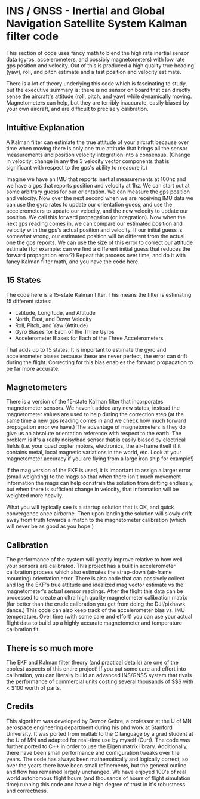 # INS / GNSS - Inertial and Global Navigation Satellite System Kalman filter code

This section of code uses fancy math to blend the high rate inertial sensor data
(gyros, accelerometers, and possibly magnetometers) with low rate gps position
and velocity.  Out of this is produced a high quality true heading (yaw), roll,
and pitch estimate and a fast position and velocity estimate.

There is a lot of theory underlying this code which is fascinating to study, but
the executive summary is: there is no sensor on board that can directly sense
the aircraft's attitude (roll, pitch, and yaw) while dynamically moving.
Magnetometers can help, but they are terribly inaccurate, easily biased by your
own aircraft, and are difficult to precisely calibration.

## Intuitive Explanation

A Kalman filter can estimate the true attitude of your aircraft because over
time when moving there is only one true attitude that brings all the sensor
measurements and position velocity integration into a consensus. (Change in
velocity: change in any the 3 velocity vector components that is significant
with respect to the gps's ability to measure it.)

Imagine we have an IMU that reports inertial measurements at 100hz and we have a
gps that reports position and velocity at 1hz.  We can start out at some
arbitrary guess for our orientation.  We can measure the gps position and
velocity.  Now over the next second when we are receiving IMU data we can use
the gyro rates to update our orientation guess, and use the accelerometers to
update our velocity, and the new velocity to update our position.  We call this
forward propagation (or integration).  Now when the next gps reading comes in,
we can compare our estimated position and velocity with the gps's actual
position and velocity.  If our initial guess is somewhat wrong, our estimated
position will be different from the actual one the gps reports.  We can use the
size of this error to correct our attitude estimate (for example: can we find a
different initial guess that reduces the forward propagation error?)  Repeat
this process over time, and do it with fancy Kalman filter math, and you have
the code here.

## 15 States

The code here is a 15-state Kalman filter.  This means the filter is estimating
15 different states:

* Latitude, Longitude, and Altitude
* North, East, and Down Velocity
* Roll, Pitch, and Yaw (Attitude)
* Gyro Biases for Each of the Three Gyros
* Accelerometer Biases for Each of the Three Accelerometers

That adds up to 15 states.  It is important to estimate the gyro and
accelerometer biases because these are never perfect, the error can drift during
the flight.  Correcting for this bias enables the forward propagation to be far
more accurate.

## Magnetometers

There is a version of the 15-state Kalman filter that incorporates magnetometer
sensors.  We haven't added any new states, instead the magnetometer values are
used to help during the correction step (at the same time a new gps reading
comes in and we check how much forward propagation error we have.)  The
advantage of magnetometers is they do give us an absolute orientation reference
with respect to the earth.  The problem is it's a really noisy/bad sensor that
is easily biased by electrical fields (i.e. your quad copter motors,
electronics, the air-frame itself if it contains metal, local magnetic variations
in the world, etc.  Look at your magnetometer accuracy if you are flying from a
large iron ship for example!)

If the mag version of the EKF is used, it is important to assign a larger error
(small weighting) to the mags so that when there isn't much movement information
the mags can help constrain the solution from drifting endlessly, but when there
is sufficient change in velocity, that information will be weighted more
heavily.

What you will typically see is a startup solution that is OK, and quick
convergence once airborne.  Then upon landing the solution will slowly drift
away from truth towards a match to the magnetometer calibration (which will
never be as good as you hope.)

## Calibration

The performance of the system will greatly improve relative to how well your
sensors are calibrated.  This project has a built in accelerometer calibration
process which also estimates the strap-down (air-frame mounting) orientation
error.  There is also code that can passively collect and log the EKF's true
attitude and idealized mag vector estimate vs the magnetometer's actual sensor
readings.  After the flight this data can be processed to create an ultra high
quality magnetometer calibration matrix (far better than the crude calibration
you get from doing the DJI/pixhawk dance.)  This code can also keep track of the
accelerometer bias vs. IMU temperature.  Over time (with some care and effort)
you can use your actual flight data to build up a highly accurate magnetometer
and temperature calibration fit.

## There is so much more

The EKF and Kalman filter theory (and practical details) are one of the coolest
aspects of this entire project!  If you put some care and effort into
calibration, you can literally build an advanced INS/GNSS system that rivals the
performance of commercial units costing several thousands of $$$ with < $100
worth of parts.

## Credits

This algorithm was developed by Demoz Gebre, a professor at the U of MN
aerospace engineering department during his phd work at Stanford University. It
was ported from matlab to the C language by a grad student at the U of MN and
adapted for real-time use by myself (Curt).  The code was further ported to C++
in order to use the Eigen matrix library.  Additionally, there have been small
performance and configuration tweaks over the years.  The code has always been
mathematically and logically correct, so over the years there have been small
refinements, but the general outline and flow has remained largely unchanged. We
have enjoyed 100's of real world autonomous flight hours (and thousands of hours
of flight simulation time) running this code and have a high degree of trust in
it's robustness and correctness.